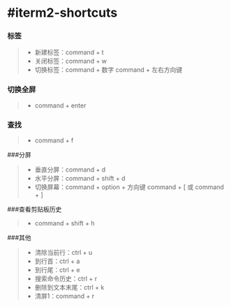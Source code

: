 #iterm2-shortcuts
================

### 标签
>* 新建标签：command + t
>* 关闭标签：command + w
>* 切换标签：command + 数字    command + 左右方向键

### 切换全屏
>* command + enter

### 查找
>* command + f

###分屏
>* 垂直分屏：command + d
>* 水平分屏：command + shift + d
>* 切换屏幕：command + option + 方向键      command + [ 或 command + ]

###查看剪贴板历史
>* command + shift + h

###其他
>* 清除当前行：ctrl + u
>* 到行首：ctrl + a
>* 到行尾：ctrl + e
>* 搜索命令历史：ctrl + r
>* 删除到文本末尾：ctrl + k
>* 清屏1：command + r
